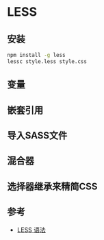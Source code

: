 # LESS

## 安装

```sh
npm install -g less
lessc style.less style.css
```

## 变量

## 嵌套引用

## 导入SASS文件

## 混合器

## 选择器继承来精简CSS

## 参考

* [LESS 语法](http://www.bootcss.com/p/lesscss/)
